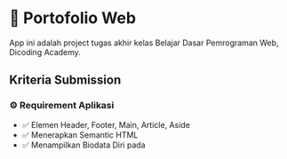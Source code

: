 # 📝 Portofolio Web

App ini adalah project tugas akhir kelas Belajar Dasar Pemrograman Web, Dicoding Academy.

## Kriteria Submission

### ⚙️ Requirement Aplikasi

- ✅ Elemen Header, Footer, Main, Article, Aside
- ✅ Menerapkan Semantic HTML
- ✅ Menampilkan Biodata Diri pada <aside/>

